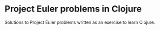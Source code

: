 # Project Euler problems in Clojure

Solutions to Project Euler problems written as an
exercise to learn Clojure.

